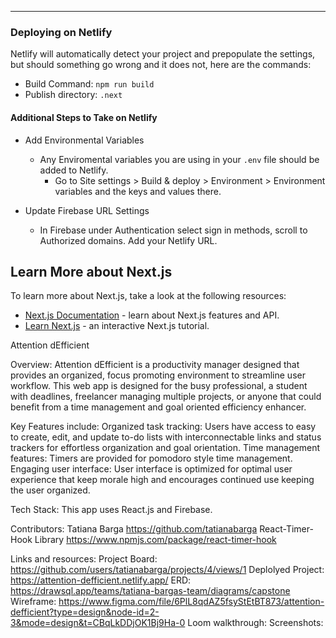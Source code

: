 ___
### Deploying on Netlify
Netlify will automatically detect your project and prepopulate the settings, but should something go wrong and it does not, here are the commands:

- Build Command: `npm run build`
- Publish directory: `.next`

#### Additional Steps to Take on Netlify
- Add Environmental Variables
    - Any Enviromental variables you are using in your `.env` file should be added to Netlify. 
        - Go to Site settings > Build & deploy > Environment > Environment variables and the keys and values there.

- Update Firebase URL Settings
    - In Firebase under Authentication select sign in methods, scroll to Authorized domains. Add your Netlify URL.
        
## Learn More about Next.js
To learn more about Next.js, take a look at the following resources:

- [Next.js Documentation](https://nextjs.org/docs) - learn about Next.js features and API.
- [Learn Next.js](https://nextjs.org/learn) - an interactive Next.js tutorial.


Attention dEfficient

 Overview:
 Attention dEfficient is a productivity manager designed that provides an organized, focus promoting environment to streamline user workflow. This web app is designed for the busy professional, a student with deadlines, freelancer managing multiple projects, or anyone that could benefit from a time management and goal oriented efficiency enhancer. 
 
 Key Features include:
 Organized task tracking: Users have access to easy to create, edit, and update to-do lists with interconnectable links and status trackers for effortless organization and goal orientation.
 Time management features: Timers are provided for pomodoro style time management.
 Engaging user interface: User interface is optimized for optimal user experience that keep morale high and encourages continued use keeping the user organized.

Tech Stack:
This app uses React.js and Firebase.

Contributors:
 Tatiana Barga https://github.com/tatianabarga
 React-Timer-Hook Library https://www.npmjs.com/package/react-timer-hook

Links and resources:
Project Board: https://github.com/users/tatianabarga/projects/4/views/1
Deplolyed Project: https://attention-defficient.netlify.app/
ERD: https://drawsql.app/teams/tatiana-bargas-team/diagrams/capstone
Wireframe: https://www.figma.com/file/6PlL8qdAZ5fsyStEtBT873/attention-defficient?type=design&node-id=2-3&mode=design&t=CBqLkDDjOK1Bj9Ha-0
Loom walkthrough:
Screenshots:
